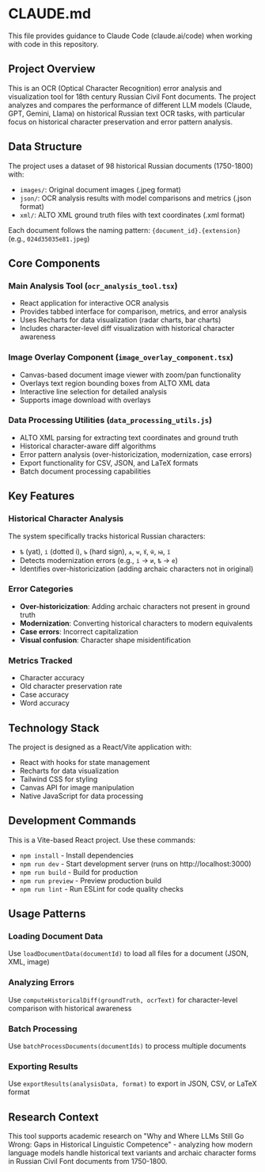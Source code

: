 # CLAUDE.md

This file provides guidance to Claude Code (claude.ai/code) when working with code in this repository.

## Project Overview

This is an OCR (Optical Character Recognition) error analysis and visualization tool for 18th century Russian Civil Font documents. The project analyzes and compares the performance of different LLM models (Claude, GPT, Gemini, Llama) on historical Russian text OCR tasks, with particular focus on historical character preservation and error pattern analysis.

## Data Structure

The project uses a dataset of 98 historical Russian documents (1750-1800) with:
- `images/`: Original document images (.jpeg format)  
- `json/`: OCR analysis results with model comparisons and metrics (.json format)
- `xml/`: ALTO XML ground truth files with text coordinates (.xml format)

Each document follows the naming pattern: `{document_id}.{extension}` (e.g., `024d35035e81.jpeg`)

## Core Components

### Main Analysis Tool (`ocr_analysis_tool.tsx`)
- React application for interactive OCR analysis
- Provides tabbed interface for comparison, metrics, and error analysis
- Uses Recharts for data visualization (radar charts, bar charts)
- Includes character-level diff visualization with historical character awareness

### Image Overlay Component (`image_overlay_component.tsx`)
- Canvas-based document image viewer with zoom/pan functionality
- Overlays text region bounding boxes from ALTO XML data
- Interactive line selection for detailed analysis
- Supports image download with overlays

### Data Processing Utilities (`data_processing_utils.js`)
- ALTO XML parsing for extracting text coordinates and ground truth
- Historical character-aware diff algorithms
- Error pattern analysis (over-historicization, modernization, case errors)
- Export functionality for CSV, JSON, and LaTeX formats
- Batch document processing capabilities

## Key Features

### Historical Character Analysis
The system specifically tracks historical Russian characters:
- `ѣ` (yat), `і` (dotted i), `ъ` (hard sign), `ѧ`, `ѡ`, `ꙋ`, `ѿ`, `ꙗ`, `ї`
- Detects modernization errors (e.g., `і` → `и`, `ѣ` → `е`)
- Identifies over-historicization (adding archaic characters not in original)

### Error Categories
- **Over-historicization**: Adding archaic characters not present in ground truth
- **Modernization**: Converting historical characters to modern equivalents
- **Case errors**: Incorrect capitalization
- **Visual confusion**: Character shape misidentification

### Metrics Tracked
- Character accuracy
- Old character preservation rate
- Case accuracy  
- Word accuracy

## Technology Stack

The project is designed as a React/Vite application with:
- React with hooks for state management
- Recharts for data visualization
- Tailwind CSS for styling
- Canvas API for image manipulation
- Native JavaScript for data processing

## Development Commands

This is a Vite-based React project. Use these commands:
- `npm install` - Install dependencies
- `npm run dev` - Start development server (runs on http://localhost:3000)
- `npm run build` - Build for production
- `npm run preview` - Preview production build
- `npm run lint` - Run ESLint for code quality checks

## Usage Patterns

### Loading Document Data
Use `loadDocumentData(documentId)` to load all files for a document (JSON, XML, image)

### Analyzing Errors
Use `computeHistoricalDiff(groundTruth, ocrText)` for character-level comparison with historical awareness

### Batch Processing
Use `batchProcessDocuments(documentIds)` to process multiple documents

### Exporting Results
Use `exportResults(analysisData, format)` to export in JSON, CSV, or LaTeX format

## Research Context

This tool supports academic research on "Why and Where LLMs Still Go Wrong: Gaps in Historical Linguistic Competence" - analyzing how modern language models handle historical text variants and archaic character forms in Russian Civil Font documents from 1750-1800.